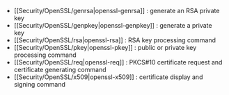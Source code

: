 * [[Security/OpenSSL/genrsa|openssl-genrsa]] : generate an RSA private key
* [[Security/OpenSSL/genpkey|openssl-genpkey]] : generate a private key
* [[Security/OpenSSL/rsa|openssl-rsa]] : RSA key processing command
* [[Security/OpenSSL/pkey|openssl-pkey]] : public or private key processing command
* [[Security/OpenSSL/req|openssl-req]] : PKCS#10 certificate request and certificate generating command
* [[Security/OpenSSL/x509|openssl-x509]] : certificate display and signing command